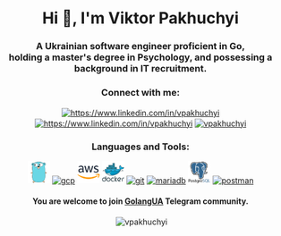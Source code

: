 <h1 align="center">Hi 👋, I'm Viktor Pakhuchyi</h1>
<h3 align="center">A Ukrainian software engineer proficient in Go, <br> holding a master's degree in Psychology,  and possessing a background in IT recruitment. </h3>


<h3 align="center">Connect with me:</h3>
<p align="center">
<a href="https://vpakhuchyi.com" target="blank"><img align="center" src="https://icon-library.com/images/resume-icon/resume-icon-16.jpg" alt="https://www.linkedin.com/in/vpakhuchyi" height="40" width="40" /></a>
<a href="https://linkedin.com/in/vpakhuchyi" target="blank"><img align="center" src="https://raw.githubusercontent.com/rahuldkjain/github-profile-readme-generator/master/src/images/icons/Social/linked-in-alt.svg" alt="https://www.linkedin.com/in/vpakhuchyi" height="30" width="40" /></a>
<a href="https://www.leetcode.com/vpakhuchyi" target="blank"><img align="center" src="https://raw.githubusercontent.com/rahuldkjain/github-profile-readme-generator/master/src/images/icons/Social/leet-code.svg" alt="vpakhuchyi" height="30" width="40" /></a>
</p>

<h3 align="center">Languages and Tools:</h3>
<p align="center"> <a href="https://golang.org" target="_blank" rel="noreferrer"><img src="https://raw.githubusercontent.com/devicons/devicon/master/icons/go/go-original.svg" alt="go" width="40" height="40"/></a> <a href="https://cloud.google.com" target="_blank" rel="noreferrer"><img src="https://www.vectorlogo.zone/logos/google_cloud/google_cloud-icon.svg" alt="gcp" width="40" height="40"/></a> <a href="https://aws.amazon.com" target="_blank" rel="noreferrer"><img src="https://raw.githubusercontent.com/devicons/devicon/master/icons/amazonwebservices/amazonwebservices-original-wordmark.svg" alt="aws" width="40" height="40"/></a> <a href="https://www.docker.com/" target="_blank" rel="noreferrer"><img src="https://raw.githubusercontent.com/devicons/devicon/master/icons/docker/docker-original-wordmark.svg" alt="docker" width="40" height="40"/></a> <a href="https://git-scm.com/" target="_blank" rel="noreferrer"><img src="https://www.vectorlogo.zone/logos/git-scm/git-scm-icon.svg" alt="git" width="40" height="40"/></a> <a href="https://mariadb.org/" target="_blank" rel="noreferrer"><img src="https://www.vectorlogo.zone/logos/mariadb/mariadb-icon.svg" alt="mariadb" width="40" height="40"/></a> <a href="https://www.postgresql.org" target="_blank" rel="noreferrer"><img src="https://raw.githubusercontent.com/devicons/devicon/master/icons/postgresql/postgresql-original-wordmark.svg" alt="postgresql" width="40" height="40"/></a> <a href="https://postman.com" target="_blank" rel="noreferrer"><img src="https://www.vectorlogo.zone/logos/getpostman/getpostman-icon.svg" alt="postman" width="40" height="40"/></a> </p>

<h4 align="center">
You are welcome to join <a href="https://t.me/golang_ua_official">GolangUA</a> Telegram community.
</h4>

<p align="center">&nbsp;<img align="center" src="https://github-readme-stats.vercel.app/api?username=vpakhuchyi&show_icons=true&locale=en" alt="vpakhuchyi" /></p>

